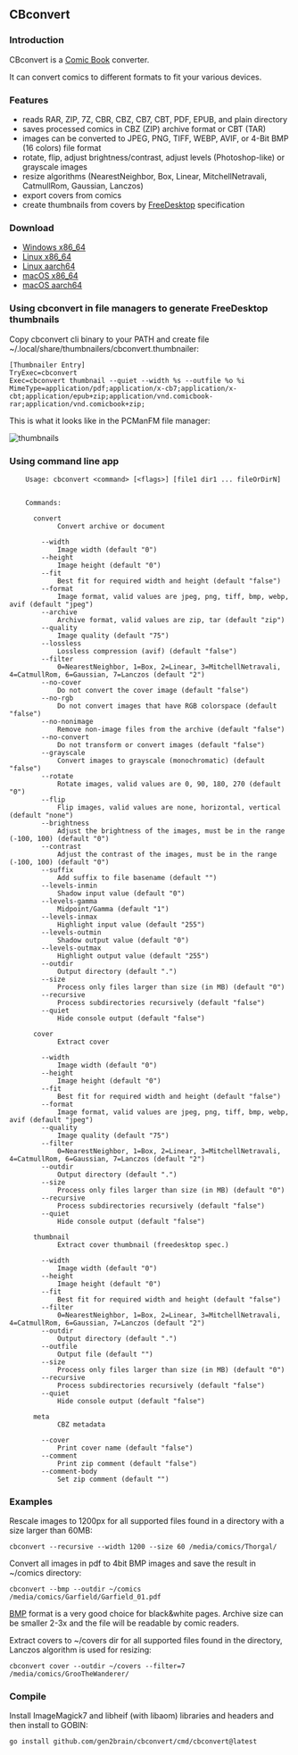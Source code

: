 ## CBconvert

### Introduction

CBconvert is a [Comic Book](http://en.wikipedia.org/wiki/Comic_Book_Archive_file) converter.

It can convert comics to different formats to fit your various devices.

### Features

* reads RAR, ZIP, 7Z, CBR, CBZ, CB7, CBT, PDF, EPUB, and plain directory
* saves processed comics in CBZ (ZIP) archive format or CBT (TAR)
* images can be converted to JPEG, PNG, TIFF, WEBP, AVIF, or 4-Bit BMP (16 colors) file format
* rotate, flip, adjust brightness/contrast, adjust levels (Photoshop-like) or grayscale images
* resize algorithms (NearestNeighbor, Box, Linear, MitchellNetravali, CatmullRom, Gaussian, Lanczos)
* export covers from comics
* create thumbnails from covers by [FreeDesktop](http://specifications.freedesktop.org/thumbnail-spec/thumbnail-spec-latest.html) specification

### Download

* [Windows x86_64](https://github.com/gen2brain/cbconvert/releases/download/0.8.3/cbconvert-0.8.3-windows-x86_64.zip)
* [Linux x86_64](https://github.com/gen2brain/cbconvert/releases/download/0.8.3/cbconvert-0.8.3-linux-x86_64.tar.gz)
* [Linux aarch64](https://github.com/gen2brain/cbconvert/releases/download/0.8.3/cbconvert-0.8.3-linux-aarch64.tar.gz)
* [macOS x86_64](https://github.com/gen2brain/cbconvert/releases/download/0.8.3/cbconvert-0.8.3-darwin-x86_64.zip)
* [macOS aarch64](https://github.com/gen2brain/cbconvert/releases/download/0.8.3/cbconvert-0.8.3-darwin-aarch64.zip)

### Using cbconvert in file managers to generate FreeDesktop thumbnails

Copy cbconvert cli binary to your PATH and create file ~/.local/share/thumbnailers/cbconvert.thumbnailer:

```
[Thumbnailer Entry]
TryExec=cbconvert
Exec=cbconvert thumbnail --quiet --width %s --outfile %o %i
MimeType=application/pdf;application/x-cb7;application/x-cbt;application/epub+zip;application/vnd.comicbook-rar;application/vnd.comicbook+zip;
```

This is what it looks like in the PCManFM file manager:

![thumbnails](https://bit.ly/3BaTvTV)


### Using command line app

```
    Usage: cbconvert <command> [<flags>] [file1 dir1 ... fileOrDirN]


    Commands:

      convert
            Convert archive or document

        --width
            Image width (default "0")
        --height
            Image height (default "0")
        --fit
            Best fit for required width and height (default "false")
        --format
            Image format, valid values are jpeg, png, tiff, bmp, webp, avif (default "jpeg")
        --archive
    	    Archive format, valid values are zip, tar (default "zip")
        --quality
            Image quality (default "75")
        --lossless
            Lossless compression (avif) (default "false")
        --filter
            0=NearestNeighbor, 1=Box, 2=Linear, 3=MitchellNetravali, 4=CatmullRom, 6=Gaussian, 7=Lanczos (default "2")
        --no-cover
            Do not convert the cover image (default "false")
        --no-rgb
            Do not convert images that have RGB colorspace (default "false")
        --no-nonimage
            Remove non-image files from the archive (default "false")
        --no-convert
    	    Do not transform or convert images (default "false")
        --grayscale
            Convert images to grayscale (monochromatic) (default "false")
        --rotate
            Rotate images, valid values are 0, 90, 180, 270 (default "0")
        --flip
            Flip images, valid values are none, horizontal, vertical (default "none")
        --brightness
            Adjust the brightness of the images, must be in the range (-100, 100) (default "0")
        --contrast
            Adjust the contrast of the images, must be in the range (-100, 100) (default "0")
        --suffix
            Add suffix to file basename (default "")
        --levels-inmin
            Shadow input value (default "0")
        --levels-gamma
            Midpoint/Gamma (default "1")
        --levels-inmax
            Highlight input value (default "255")
        --levels-outmin
            Shadow output value (default "0")
        --levels-outmax
            Highlight output value (default "255")
        --outdir
            Output directory (default ".")
        --size
            Process only files larger than size (in MB) (default "0")
        --recursive
            Process subdirectories recursively (default "false")
        --quiet
            Hide console output (default "false")

      cover
            Extract cover

        --width
            Image width (default "0")
        --height
            Image height (default "0")
        --fit
            Best fit for required width and height (default "false")
        --format
            Image format, valid values are jpeg, png, tiff, bmp, webp, avif (default "jpeg")
        --quality
            Image quality (default "75")
        --filter
            0=NearestNeighbor, 1=Box, 2=Linear, 3=MitchellNetravali, 4=CatmullRom, 6=Gaussian, 7=Lanczos (default "2")
        --outdir
            Output directory (default ".")
        --size
            Process only files larger than size (in MB) (default "0")
        --recursive
            Process subdirectories recursively (default "false")
        --quiet
            Hide console output (default "false")

      thumbnail
            Extract cover thumbnail (freedesktop spec.)

        --width
            Image width (default "0")
        --height
            Image height (default "0")
        --fit
            Best fit for required width and height (default "false")
        --filter
            0=NearestNeighbor, 1=Box, 2=Linear, 3=MitchellNetravali, 4=CatmullRom, 6=Gaussian, 7=Lanczos (default "2")
        --outdir
            Output directory (default ".")
        --outfile
            Output file (default "")
        --size
            Process only files larger than size (in MB) (default "0")
        --recursive
            Process subdirectories recursively (default "false")
        --quiet
            Hide console output (default "false")

      meta
            CBZ metadata

        --cover
            Print cover name (default "false")
        --comment
    	    Print zip comment (default "false")
        --comment-body
    	    Set zip comment (default "")

```

### Examples

Rescale images to 1200px for all supported files found in a directory with a size larger than 60MB:

`cbconvert --recursive --width 1200 --size 60 /media/comics/Thorgal/`

Convert all images in pdf to 4bit BMP images and save the result in ~/comics directory:

`cbconvert --bmp --outdir ~/comics /media/comics/Garfield/Garfield_01.pdf`

[BMP](http://en.wikipedia.org/wiki/BMP_file_format) format is a very good choice for black&white pages. Archive size can be smaller 2-3x and the file will be readable by comic readers.

Extract covers to ~/covers dir for all supported files found in the directory, Lanczos algorithm is used for resizing:

`cbconvert cover --outdir ~/covers --filter=7 /media/comics/GrooTheWanderer/`

### Compile

Install ImageMagick7 and libheif (with libaom) libraries and headers and then install to GOBIN:

`go install github.com/gen2brain/cbconvert/cmd/cbconvert@latest`
